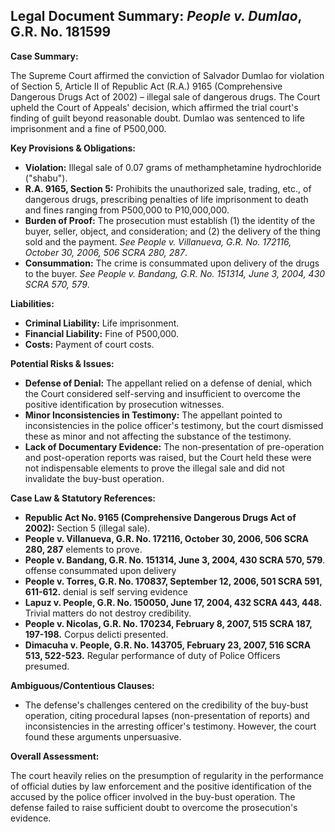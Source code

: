## Legal Document Summary: *People v. Dumlao*, G.R. No. 181599

**Case Summary:**

The Supreme Court affirmed the conviction of Salvador Dumlao for violation of Section 5, Article II of Republic Act (R.A.) 9165 (Comprehensive Dangerous Drugs Act of 2002) – illegal sale of dangerous drugs. The Court upheld the Court of Appeals' decision, which affirmed the trial court's finding of guilt beyond reasonable doubt. Dumlao was sentenced to life imprisonment and a fine of P500,000.

**Key Provisions & Obligations:**

*   **Violation:** Illegal sale of 0.07 grams of methamphetamine hydrochloride ("shabu").
*   **R.A. 9165, Section 5:** Prohibits the unauthorized sale, trading, etc., of dangerous drugs, prescribing penalties of life imprisonment to death and fines ranging from P500,000 to P10,000,000.
*   **Burden of Proof:** The prosecution must establish (1) the identity of the buyer, seller, object, and consideration; and (2) the delivery of the thing sold and the payment. *See People v. Villanueva, G.R. No. 172116, October 30, 2006, 506 SCRA 280, 287*.
*   **Consummation:** The crime is consummated upon delivery of the drugs to the buyer. *See People v. Bandang, G.R. No. 151314, June 3, 2004, 430 SCRA 570, 579*.

**Liabilities:**

*   **Criminal Liability:** Life imprisonment.
*   **Financial Liability:** Fine of P500,000.
*   **Costs:** Payment of court costs.

**Potential Risks & Issues:**

*   **Defense of Denial:** The appellant relied on a defense of denial, which the Court considered self-serving and insufficient to overcome the positive identification by prosecution witnesses.
*   **Minor Inconsistencies in Testimony:** The appellant pointed to inconsistencies in the police officer's testimony, but the court dismissed these as minor and not affecting the substance of the testimony.
*   **Lack of Documentary Evidence:** The non-presentation of pre-operation and post-operation reports was raised, but the Court held these were not indispensable elements to prove the illegal sale and did not invalidate the buy-bust operation.

**Case Law & Statutory References:**

*   **Republic Act No. 9165 (Comprehensive Dangerous Drugs Act of 2002):** Section 5 (illegal sale).
*   **People v. Villanueva, G.R. No. 172116, October 30, 2006, 506 SCRA 280, 287** elements to prove.
*   **People v. Bandang, G.R. No. 151314, June 3, 2004, 430 SCRA 570, 579**. offense consummated upon delivery
*   **People v. Torres, G.R. No. 170837, September 12, 2006, 501 SCRA 591, 611-612.** denial is self serving evidence
*   **Lapuz v. People, G.R. No. 150050, June 17, 2004, 432 SCRA 443, 448.** Trivial matters do not destroy credibility.
*   **People v. Nicolas, G.R. No. 170234, February 8, 2007, 515 SCRA 187, 197-198.** Corpus delicti presented.
*   **Dimacuha v. People, G.R. No. 143705, February 23, 2007, 516 SCRA 513, 522-523.** Regular performance of duty of Police Officers presumed.

**Ambiguous/Contentious Clauses:**

*   The defense's challenges centered on the credibility of the buy-bust operation, citing procedural lapses (non-presentation of reports) and inconsistencies in the arresting officer's testimony. However, the court found these arguments unpersuasive.

**Overall Assessment:**

The court heavily relies on the presumption of regularity in the performance of official duties by law enforcement and the positive identification of the accused by the police officer involved in the buy-bust operation. The defense failed to raise sufficient doubt to overcome the prosecution's evidence.
